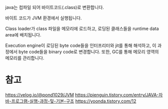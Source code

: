 java는 컴파일 되어 바이트코드(.class)로 변환합니다.

바이트 코드가 JVM 환경에서 실행됩니다.

Class loader가 class 파일을 메모리에 로드하고,
로딩된 클래스들을 runtime data area에 배치됩니다.

Execution engine이 로딩된 byte code들을 인터프리터와 jit를 통해 해석하고, 이 과정에서 byte code들을 binary code로 변경합니다. 또한, GC를 통해 메모리 영역의 메모리를 관리합니다.

# 참고
https://velog.io/@pond1029/JVM
https://pienguin.tistory.com/entry/JAVA-자바-프로그램-실행-과정-및-기본-구조
https://yoonda.tistory.com/12
